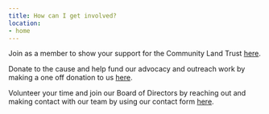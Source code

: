 ```yaml
---
title: How can I get involved?
location:
- home
---
```

Join as a member to show your support for the Community Land Trust [here](https://yorspace.org/join-us/).

Donate to the cause and help fund our advocacy and outreach work by making a one off donation to us [here](https://yorspace.org/donate/).

Volunteer your time and join our Board of Directors by reaching out and making contact with our team by using our contact form [here](https://yorspace.org/contact/).